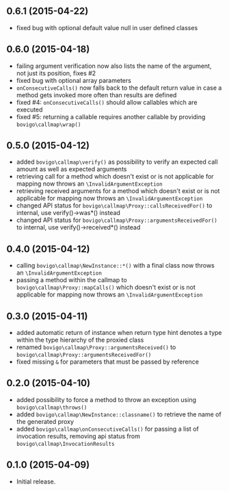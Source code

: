 0.6.1 (2015-04-22)
------------------

  * fixed bug with optional default value null in user defined classes


0.6.0 (2015-04-18)
------------------

  * failing argument verification now also lists the name of the argument, not just its position, fixes #2
  * fixed bug with optional array parameters
  * `onConsecutiveCalls()` now falls back to the default return value in case a method gets invoked more often than results are defined
  * fixed #4: `onConsecutiveCalls()` should allow callables which are executed
  * fixed #5: returning a callable requires another callable by providing `bovigo\callmap\wrap()`


0.5.0 (2015-04-12)
------------------

  * added `bovigo\callmap\verify()` as possibility to verify an expected call amount as well as expected arguments
  * retrieving call for a method which doesn't exist or is not applicable for mapping now throws an `\InvalidArgumentException`
  * retrieving received arguments for a method which doesn't exist or is not applicable for mapping now throws an `\InvalidArgumentException`
  * changed API status for `bovigo\callmap\Proxy::callsReceivedFor()` to internal, use verify()->was*() instead
  * changed API status for `bovigo\callmap\Proxy::argumentsReceivedFor()` to internal, use verify()->received*() instead


0.4.0 (2015-04-12)
------------------

  * calling `bovigo\callmap\NewInstance::*()` with a final class now throws an `\InvalidArgumentException`
  * passing a method within the callmap to `bovigo\callmap\Proxy::mapCalls()` which doesn't exist or is not applicable for mapping now throws an `\InvalidArgumentException`


0.3.0 (2015-04-11)
------------------

  * added automatic return of instance when return type hint denotes a type within the type hierarchy of the proxied class
  * renamed `bovigo\callmap\Proxy::argumentsReceived()` to `bovigo\callmap\Proxy::argumentsReceivedFor()`
  * fixed missing `&` for parameters that must be passed by reference


0.2.0 (2015-04-10)
------------------

  * added possibility to force a method to throw an exception using `bovigo\callmap\throws()`
  * added `bovigo\callmap\NewInstance::classname()` to retrieve the name of the generated proxy
  * added `bovigo\callmap\onConsecutiveCalls()` for passing a list of invocation results, removing api status from `bovigo\callmap\InvocationResults`


0.1.0 (2015-04-09)
------------------

  * Initial release.
